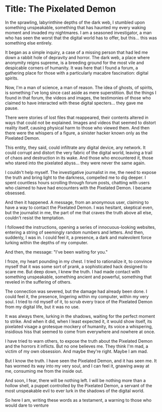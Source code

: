 # Title: The Pixelated Demon

In the sprawling, labyrinthine depths of the dark web, I stumbled upon something unspeakable, something that has haunted my every waking moment and invaded my nightmares. I am a seasoned investigator, a man who has seen the worst that the digital world has to offer, but this... this was something else entirely.

It began as a simple inquiry, a case of a missing person that had led me down a rabbit hole of depravity and horror. The dark web, a place where anonymity reigns supreme, is a breeding ground for the most vile and despicable corners of humanity. It was here that I found a forum, a gathering place for those with a particularly macabre fascination: digital spirits.

Now, I'm a man of science, a man of reason. The idea of ghosts, of spirits, is something I've long since cast aside as mere superstition. But the things I found in that forum, the videos and images, the testimonies of those who claimed to have interacted with these digital specters... they gave me pause.

There were stories of lost files that reappeared, their contents altered in ways that could not be explained. Images and videos that seemed to distort reality itself, causing physical harm to those who viewed them. And then there were the whispers of a figure, a sinister hacker known only as the Pixelated Demon.

This entity, they said, could infiltrate any digital device, any network. It could corrupt and distort the very fabric of the digital world, leaving a trail of chaos and destruction in its wake. And those who encountered it, those who stared into the pixelated abyss... they were never the same again.

I couldn't help myself. The investigative journalist in me, the need to expose the truth and bring light to the darkness, compelled me to dig deeper. I spent countless hours scrolling through forum posts, chatting with users who claimed to have had encounters with the Pixelated Demon. I became obsessed.

And then it happened. A message, from an anonymous user, claiming to have a way to contact the Pixelated Demon. I was hesitant, skeptical even, but the journalist in me, the part of me that craves the truth above all else, couldn't resist the temptation.

I followed the instructions, opening a series of innocuous-looking websites, entering a string of seemingly random numbers and letters. And then, suddenly, I was in. I could feel it, a presence, a dark and malevolent force lurking within the depths of my computer.

And then, the message: "I've been waiting for you."

I froze, my heart pounding in my chest. I tried to rationalize it, to convince myself that it was some sort of prank, a sophisticated hack designed to scare me. But deep down, I knew the truth. I had made contact with something unspeakable, something ancient and powerful, something that reveled in the suffering of others.

The connection was severed, but the damage had already been done. I could feel it, the presence, lingering within my computer, within my very soul. I tried to rid myself of it, to scrub every trace of the Pixelated Demon from my digital life, but it was no use.

It was always there, lurking in the shadows, waiting for the perfect moment to strike. And when it did, when I least expected it, it would show itself, its pixelated visage a grotesque mockery of humanity, its voice a whispering, insidious hiss that seemed to come from everywhere and nowhere at once.

I have tried to warn others, to expose the truth about the Pixelated Demon and the horrors it inflicts. But no one believes me. They think I'm mad, a victim of my own obsession. And maybe they're right. Maybe I am mad.

But I know the truth. I have seen the Pixelated Demon, and it has seen me. It has wormed its way into my very soul, and I can feel it, gnawing away at me, consuming me from the inside out.

And soon, I fear, there will be nothing left. I will be nothing more than a hollow shell, a puppet controlled by the Pixelated Demon, a servant of the most unspeakable evil to ever lurk in the shadows of the digital world.

So here I am, writing these words as a testament, a warning to those who would dare to venture